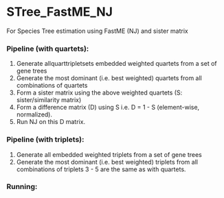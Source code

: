 # STree_FastME_NJ

For Species Tree estimation using FastME (NJ) and sister matrix


### Pipeline (with quartets):

1. Generate allquarttripletsets embedded weighted quartets from a set of gene trees
2. Generate the most dominant (i.e. best weighted) quartets from all combinations of quartets
3. Form a sister matrix using the above weighted quartets (S: sister/similarity matrix)
4. Form a difference matrix (D) using S i.e. D = 1 - S (element-wise, normalized).
5. Run NJ on this D matrix.


### Pipeline (with triplets):

1. Generate all embedded weighted triplets from a set of gene trees
2. Generate the most dominant (i.e. best weighted) triplets from all combinations of triplets
3 - 5 are the same as with quartets.


### Running:

```bash

```
